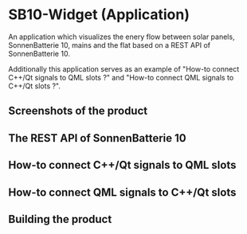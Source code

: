 # SB10-Widget (Application)

An application which visualizes the enery flow between solar panels, SonnenBatterie 10, mains and the flat based on a REST API of SonnenBatterie 10.

Additionally this application serves as an example of "How-to connect C++/Qt signals to QML slots ?" and "How-to connect QML signals to C++/Qt slots ?".

## Screenshots of the product

## The REST API of SonnenBatterie 10

## How-to connect C++/Qt signals to QML slots

## How-to connect QML signals to C++/Qt slots

## Building the product
